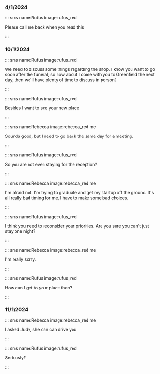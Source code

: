 ### 4/1/2024

::: sms name:Rufus image:rufus_red

Please call me back when you read this

:::

### 10/1/2024

::: sms name:Rufus image:rufus_red

We need to discuss some things regarding the shop. I know
you want to go soon after the funeral, so how about I come with you to
Greenfield the next day, then we'll have plenty of time to discuss in person?

:::

::: sms name:Rufus image:rufus_red

Besides I want to see your new place

:::


::: sms name:Rebecca image:rebecca_red me

Sounds good, but I need to go back the same day for a meeting.

:::

::: sms name:Rufus image:rufus_red

So you are not even staying for the reception?

:::

::: sms name:Rebecca image:rebecca_red me

I'm afraid not. I'm trying to graduate and get my startup off the
ground. It's all really bad timing for me, I have to make some bad choices.

:::

::: sms name:Rufus image:rufus_red

I think you need to reconsider your priorities. Are you sure you can't
just stay one night?

:::


::: sms name:Rebecca image:rebecca_red me

I'm really sorry.

:::

::: sms name:Rufus image:rufus_red

How can I get to your place then?

:::

### 11/1/2024


::: sms name:Rebecca image:rebecca_red me

I asked Judy, she can can drive you

:::

::: sms name:Rufus image:rufus_red

Seriously?

:::